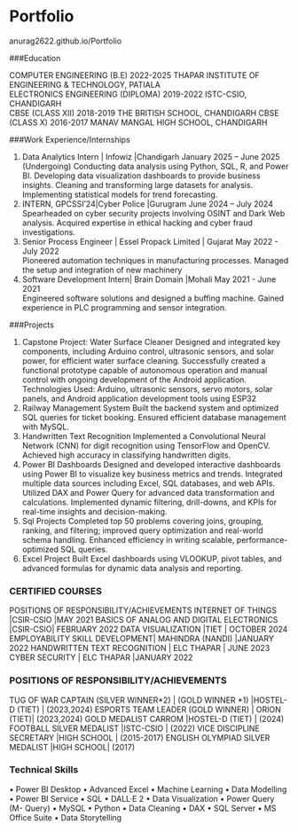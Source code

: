 # Portfolio
anurag2622.github.io/Portfolio

###Education

COMPUTER ENGINEERING (B.E)                      2022-2025                 THAPAR INSTITUTE OF ENGINEERING & TECHNOLOGY, PATIALA   
ELECTRONICS ENGINEERING (DIPLOMA)               2019-2022                 ISTC-CSIO, CHANDIGARH                                
CBSE (CLASS XII)                                2018-2019                 THE BRITISH SCHOOL, CHANDIGARH
CBSE (CLASS X)                                  2016-2017                 MANAV MANGAL HIGH SCHOOL, CHANDIGARH

###Work Experience/Internships

1. Data Analytics Intern | Infowiz |Chandigarh                                                           January 2025 – June 2025 (Undergoing)
    Conducting data analysis using Python, SQL, R, and Power BI. 
    Developing data visualization dashboards to provide business insights.
    Cleaning and transforming large datasets for analysis.
    Implementing statistical models for trend forecasting.
2. INTERN, GPCSSI’24|Cyber Police |Gurugram                                                              June 2024 – July 2024
    Spearheaded on cyber security projects involving OSINT and Dark Web analysis.
    Acquired expertise in ethical hacking and cyber fraud investigations. 
3. Senior Process Engineer | Essel Propack Limited | Gujarat                                             May 2022 - July 2022                                               
    Pioneered automation techniques in manufacturing processes.
    Managed the setup and integration of new machinery
4. Software Development Intern| Brain Domain   |Mohali                                                   May 2021 - June 2021               
    Engineered software solutions and designed a buffing machine.
    Gained experience in PLC programming and sensor integration.

###Projects
1. Capstone Project: Water Surface Cleaner
     Designed and integrated key components, including Arduino control, ultrasonic sensors, and solar power, for efficient water surface
     cleaning.
     Successfully created a functional prototype capable of autonomous operation and manual control with ongoing development of the
     Android application.
     Technologies Used: Arduino, ultrasonic sensors, servo motors, solar panels, and Android application development tools using ESP32
2. Railway Management System
     Built the backend system and optimized SQL queries for ticket booking.
     Ensured efficient database management with MySQL.
3. Handwritten Text Recognition
     Implemented a Convolutional Neural Network (CNN) for digit recognition using TensorFlow and OpenCV.
     Achieved high accuracy in classifying handwritten digits.
4. Power BI Dashboards
     Designed and developed interactive dashboards using Power BI to visualize key business metrics and trends. Integrated multiple data sources including Excel, SQL databases, and web APIs.
     Utilized DAX and Power Query for advanced data transformation and calculations. Implemented dynamic filtering, drill-downs, and KPIs for real-time insights and decision-making.
5. Sql Projects
     Completed top 50 problems covering joins, grouping, ranking, and filtering; improved query optimization and real-world schema handling.
     Enhanced efficiency in writing scalable, performance-optimized SQL queries.
6. Excel Project
	   Built Excel dashboards using VLOOKUP, pivot tables, and advanced formulas for dynamic data analysis and reporting.


### CERTIFIED COURSES
 POSITIONS OF RESPONSIBILITY/ACHIEVEMENTS
 INTERNET OF THINGS |CSIR-CSIO |MAY 2021 
 BASICS OF ANALOG AND DIGITAL ELECTRONICS |CSIR-CSIO| FEBRUARY 2022 
 DATA VISUALIZATION |TIET | OCTOBER 2024
 EMPLOYABILITY SKILL DEVELOPMENT| MAHINDRA (NANDI) |JANUARY 2022 
 HANDWRITTEN TEXT RECOGNITION | ELC THAPAR | JUNE 2023 
 CYBER SECURITY | ELC THAPAR |JANUARY 2022

### POSITIONS OF RESPONSIBILITY/ACHIEVEMENTS
 TUG OF WAR CAPTAIN (SILVER WINNER*2) | (GOLD WINNER *1) |HOSTEL-D (TIET) | (2023,2024) 
 ESPORTS TEAM LEADER (GOLD WINNER) | ORION (TIET)| (2023,2024) 
 GOLD MEDALIST CARROM |HOSTEL-D (TIET) | (2024) 
 FOOTBALL SILVER MEDALIST |ISTC-CSIO | (2022) 
 VICE DISCIPLINE SECRETARY |HIGH SCHOOL | (2015-2017) 
 ENGLISH OLYMPIAD SILVER MEDALIST |HIGH SCHOOL| (2017)

### Technical Skills
• Power BI Desktop	•	Advanced Excel	•	Machine Learning	•	Data Modelling
•	Power BI Service	•	SQL	•	DALL·E 2	•	Data Visualization
•	Power Query (M- Query)	•	MySQL	•	Python	•	Data Cleaning
•	DAX •	SQL Server	•	MS Office Suite	•	Data Storytelling
